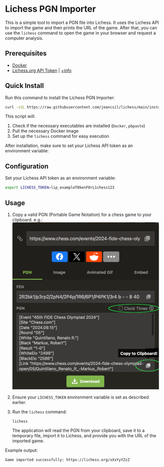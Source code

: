 # Lichess PGN Importer

This is a simple tool to import a PGN file into Lichess. It uses the Lichess API to import the game and then prints the URL of the game.  After that, you can use the `lichess` command to open the game in your browser and request a computer analysis.

## Prerequisites

- [Docker](https://www.docker.com/get-started)
- [Lichess.org API Token](https://lichess.org/account/oauth/token) | [+info](https://lichess.org/api#section/Authentication)

## Quick Install

Run this command to install the Lichess PGN Importer:

```bash
curl -sSL https://raw.githubusercontent.com/jeancsil/lichess/main/install.sh | bash
```

This script will:

1. Check if the necessary executables are installed (`Docker`, `pbpaste`)
2. Pull the necessary Docker image
3. Set up the `lichess` command for easy execution

After installation, make sure to set your Lichess API token as an environment variable:

## Configuration

Set your Lichess API token as an environment variable:

```bash
export LICHESS_TOKEN=lip_exampleT0kenF0rL1chess123
```

## Usage

1. Copy a valid PGN (Portable Game Notation) for a chess game to your clipboard.
e.g.:
![alt text](docs/PGN-chesscom.png)

2. Ensure your `LICHESS_TOKEN` environment variable is set as described earlier.

3. Run the `lichess` command:

   ```bash
   lichess
   ```

   The application will read the PGN from your clipboard, save it to a temporary file, import it to Lichess, and provide you with the URL of the imported game.

Example output:

```bash
Game imported successfully: https://lichess.org/xXxYyYZzZ
```

